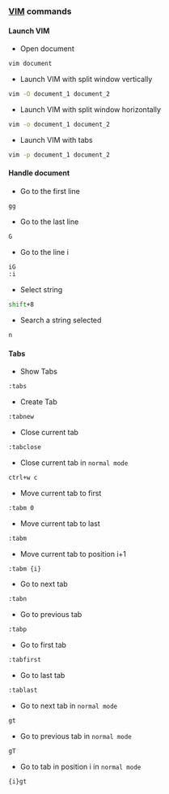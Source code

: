 ### [VIM](https://www.vim.org/) commands

#### Launch VIM
- Open document
````bash
vim document
````
- Launch VIM with split window vertically
````bash
vim -O document_1 document_2
````
- Launch VIM with split window horizontally
````bash
vim -o document_1 document_2
````
- Launch VIM with tabs
````bash
vim -p document_1 document_2
````

#### Handle document
- Go to the first line
````bash
gg
````
- Go to the last line
````bash
G
````
- Go to the line i
````bash
iG
:i
````
- Select string
````bash
shift+8
````
- Search a string selected
````bash
n
````

#### Tabs
- Show Tabs
````bash
:tabs
````
- Create Tab
````bash
:tabnew
````
- Close current tab
````bash
:tabclose
````
- Close current tab in `normal mode`
````bash
ctrl+w c
````
- Move current tab to first
````bash
:tabm 0
````
- Move current tab to last
````bash
:tabm
````
- Move current tab to position i+1
````bash
:tabm {i}
````
- Go to next tab
````bash
:tabn
````
- Go to previous tab
````bash
:tabp
````
- Go to first tab
````bash
:tabfirst
````
- Go to last tab
````bash
:tablast
````
- Go to next tab in `normal mode`
````bash
gt
````
- Go to previous tab in `normal mode`
````bash
gT
````
- Go to tab in position i in `normal mode`
````bash
{i}gt
````
